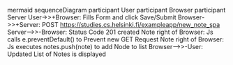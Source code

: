 mermaid
sequenceDiagram
    participant User
    participant Browser
    participant Server
    User->>+Browser: Fills Form and click Save/Submit
    Browser->>+Server: POST https://studies.cs.helsinki.fi/exampleapp/new_note_spa
    Server-->>-Browser: Status Code 201 created
    Note right of Browser: Js calls e.preventDefault() to Prevent new GET Request 
    Note right of Browser: Js executes notes.push(note) to add Node to list
    Browser-->>-User: Updated List of Notes is displayed
